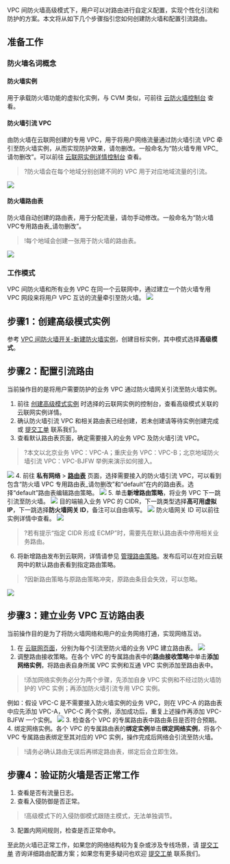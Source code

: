 VPC 间防火墙高级模式下，用户可以对路由进行自定义配置，实现个性化引流和防护的方案。本文将从如下几个步骤指引您如何创建防火墙和配置引流路由。

## 准备工作
### 防火墙名词概念
#### 防火墙实例
用于承载防火墙功能的虚拟化实例，与 CVM 类似，可前往 [云防火墙控制台](https://console.cloud.tencent.com/cfw/switch/vpc/vpc?tab=instance) 查看。
#### 防火墙引流 VPC
由防火墙在云联网创建的专用 VPC，用于将用户网络流量通过防火墙引流 VPC 牵引至防火墙实例，从而实现防护效果，请勿删改。一般命名为“防火墙专用 VPC_请勿删改”。可以前往 [云联网实例详情控制台](https://console.cloud.tencent.com/vpc/ccn) 查看。
>?防火墙会在每个地域分别创建不同的 VPC 用于对应地域流量的引流。
>
![](https://qcloudimg.tencent-cloud.cn/raw/d8064b75c356c5815e67d7ddbf200a0b.png)

#### 防火墙路由表
防火墙自动创建的路由表，用于分配流量，请勿手动修改。一般命名为“防火墙VPC专用路由表_请勿删改”。
>!每个地域会创建一张用于防火墙的路由表。
>
![](https://qcloudimg.tencent-cloud.cn/raw/5721c3764972821c6db1ad7fde1506de.png)


### 工作模式
VPC 间防火墙和所有业务 VPC 在同一个云联网中，通过建立一个防火墙专用 VPC 网段来将用户 VPC 互访的流量牵引至防火墙。
![](https://qcloudimg.tencent-cloud.cn/raw/20045df62ab191caf5ac4028815d6544.png)

## 步骤1：创建高级模式实例[](id:step1)
参考 [VPC 间防火墙开关-新建防火墙实例](https://cloud.tencent.com/document/product/1132/46930#.E6.96.B0.E5.BB.BA.E9.98.B2.E7.81.AB.E5.A2.99.E5.AE.9E.E4.BE.8B)，创建目标实例，其中模式选择**高级模式**。

## 步骤2：配置引流路由
当前操作目的是将用户需要防护的业务 VPC 通过防火墙网关引流至防火墙实例。

1. 前往 [创建高级模式实例](#step1) 时选择的云联网实例的控制台，查看高级模式关联的云联网实例详情。
2. 确认防火墙引流 VPC 和相关路由表已经创建，若未创建请等待实例创建完成或 [提交工单](https://console.cloud.tencent.com/workorder/category) 联系我们。
3. 查看默认路由表页面，确定需要接入的业务 VPC 及防火墙引流 VPC。
>?本文以北京业务 VPC：VPC-A；重庆业务 VPC：VPC-B；北京地域防火墙引流 VPC：VPC-BJFW 举例来演示如何接入。
>
![](https://qcloudimg.tencent-cloud.cn/raw/531b51b6f93e3ca9c6e37ab46669f3f0.png)
4. 前往 **私有网络** > **[路由表](https://console.cloud.tencent.com/vpc/route?rid=1)** 页面，选择需要接入的防火墙引流 VPC，可以看到包含“防火墙 VPC 专用路由表_请勿删改”和“default”在内的路由表。选择“default”路由表编辑路由策略。
![](https://qcloudimg.tencent-cloud.cn/raw/cb8e6feaccba52a170b4da8a805cee77.png)
5. 单击**新增路由策略**，将业务 VPC 下一跳引流至防火墙。
![](https://qcloudimg.tencent-cloud.cn/raw/652b9224a864dd6f66d15802681062e7.png)
目的端输入业务 VPC 的 CIDR，下一跳类型选择**高可用虚拟 IP**，下一跳选择**防火墙网关 ID**，备注可以自由填写。
![](https://qcloudimg.tencent-cloud.cn/raw/f7192421f2ee288d52bd037f1af30c15.png)
防火墙网关 ID 可以前往实例详情中查看。
![](https://qcloudimg.tencent-cloud.cn/raw/fdafe93b9c032402ad106e33c7a85f63.png)
>?若有提示“指定 CIDR 形成 ECMP”时，需要先在默认路由表中停用相关业务路由。
>
6. 将新增路由发布到云联网，详情请参见 [管理路由策略](https://cloud.tencent.com/document/product/215/53587#.E5.8F.91.E5.B8.83.2F.E6.92.A4.E9.94.80.E8.B7.AF.E7.94.B1.E7.AD.96.E7.95.A5.E5.88.B0.E4.BA.91.E8.81.94.E7.BD.91.3Ca-id.3D.22revoke.22.3E.3C.2Fa.3E)。发布后可以在对应云联网中的默认路由表看到指定路由策略。
>?因新路由策略与原路由策略冲突，原路由条目会失效，可以忽略。
>
![](https://qcloudimg.tencent-cloud.cn/raw/b38dfb8d4a4e102e86f0c72340798297.png)

## 步骤3：建立业务 VPC 互访路由表
当前操作目的是为了将防火墙网络和用户的业务网络打通，实现网络互访。
1. 在 [云联网页面](https://console.cloud.tencent.com/vpc/ccn)，分别为每个引流至防火墙的业务 VPC 建立路由表。
![](https://qcloudimg.tencent-cloud.cn/raw/162f8b628d419b6a16ceecc0958d82a9.png)
2. 调整路由接收策略。在各个 VPC 的专属路由表中的**路由接收策略**中单击**添加网络实例**，将路由表自身所属 VPC 实例和互通 VPC 实例添加至路由表中。
>!添加网络实例务必分为两个步骤，先添加自身 VPC 实例和不经过防火墙防护的 VPC 实例；再添加防火墙引流专用 VPC 实例。
>
例如：假设 VPC-C 是不需要接入防火墙实例的业务 VPC，则在 VPC-A 的路由表中应先添加 VPC-A，VPC-C 两个实例，添加成功后，重复上述操作再添加 VPC-BJFW 一个实例。
![](https://qcloudimg.tencent-cloud.cn/raw/c47a8f8cf448c7fb791df76871a422a9.png)
3. 检查各个 VPC 的专属路由表中路由条目是否符合预期。
4. 绑定网络实例。各个 VPC 的专属路由表的**绑定实例**单击**绑定网络实例**，将各个 VPC 专属路由表绑定至其对应的 VPC 实例，操作完成后网络会引流至防火墙。
>!请务必确认路由无误后再绑定路由表，绑定后会立即生效。
>

## 步骤4：验证防火墙是否正常工作
1. 查看是否有流量日志。
2. 查看入侵防御是否正常。
>!高级模式下的入侵防御模式跟随主模式，无法单独调节。
>
3. 配置内网间规则，检查是否正常命中。

至此防火墙已正常工作，如果您的网络结构较为复杂或涉及专线场景，请  [提交工单](https://console.cloud.tencent.com/workorder/category)  咨询详细路由配置方案；如果您有更多疑问也欢迎  [提交工单](https://console.cloud.tencent.com/workorder/category) 联系我们。
